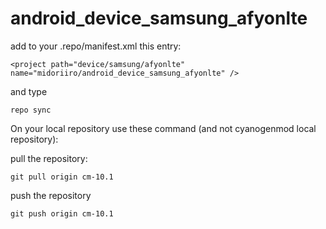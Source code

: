 # android_device_samsung_afyonlte

add to your .repo/manifest.xml this entry:
```
<project path="device/samsung/afyonlte" name="midoriiro/android_device_samsung_afyonlte" />
```

and type
```
repo sync
```

On your local repository use these command (and not cyanogenmod local repository):

pull the repository:
```
git pull origin cm-10.1
```

push the repository
```
git push origin cm-10.1
```
